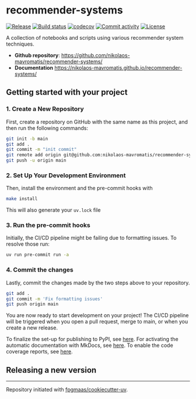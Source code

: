 # recommender-systems

[![Release](https://img.shields.io/github/v/release/nikolaos-mavromatis/recommender-systems)](https://img.shields.io/github/v/release/nikolaos-mavromatis/recommender-systems)
[![Build status](https://img.shields.io/github/actions/workflow/status/nikolaos-mavromatis/recommender-systems/main.yml?branch=main)](https://github.com/nikolaos-mavromatis/recommender-systems/actions/workflows/main.yml?query=branch%3Amain)
[![codecov](https://codecov.io/gh/nikolaos-mavromatis/recommender-systems/branch/main/graph/badge.svg)](https://codecov.io/gh/nikolaos-mavromatis/recommender-systems)
[![Commit activity](https://img.shields.io/github/commit-activity/m/nikolaos-mavromatis/recommender-systems)](https://img.shields.io/github/commit-activity/m/nikolaos-mavromatis/recommender-systems)
[![License](https://img.shields.io/github/license/nikolaos-mavromatis/recommender-systems)](https://img.shields.io/github/license/nikolaos-mavromatis/recommender-systems)

A collection of notebooks and scripts using various recommender system techniques.

- **Github repository**: <https://github.com/nikolaos-mavromatis/recommender-systems/>
- **Documentation** <https://nikolaos-mavromatis.github.io/recommender-systems/>

## Getting started with your project

### 1. Create a New Repository

First, create a repository on GitHub with the same name as this project, and then run the following commands:

```bash
git init -b main
git add .
git commit -m "init commit"
git remote add origin git@github.com:nikolaos-mavromatis/recommender-systems.git
git push -u origin main
```

### 2. Set Up Your Development Environment

Then, install the environment and the pre-commit hooks with

```bash
make install
```

This will also generate your `uv.lock` file

### 3. Run the pre-commit hooks

Initially, the CI/CD pipeline might be failing due to formatting issues. To resolve those run:

```bash
uv run pre-commit run -a
```

### 4. Commit the changes

Lastly, commit the changes made by the two steps above to your repository.

```bash
git add .
git commit -m 'Fix formatting issues'
git push origin main
```

You are now ready to start development on your project!
The CI/CD pipeline will be triggered when you open a pull request, merge to main, or when you create a new release.

To finalize the set-up for publishing to PyPI, see [here](https://fpgmaas.github.io/cookiecutter-uv/features/publishing/#set-up-for-pypi).
For activating the automatic documentation with MkDocs, see [here](https://fpgmaas.github.io/cookiecutter-uv/features/mkdocs/#enabling-the-documentation-on-github).
To enable the code coverage reports, see [here](https://fpgmaas.github.io/cookiecutter-uv/features/codecov/).

## Releasing a new version



---

Repository initiated with [fpgmaas/cookiecutter-uv](https://github.com/fpgmaas/cookiecutter-uv).
